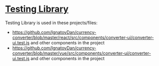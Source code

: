 # [Testing Library](https://testing-library.com/)

Testing Library is used in these projects/files:

- https://github.com/IgnatovDan/currency-converter/blob/master/react/src/components/converter-ui/converter-ui.test.js and other components in the project
- https://github.com/IgnatovDan/currency-converter/blob/master/vue/src/components/converter-ui/converter-ui.test.js and other components in the project

